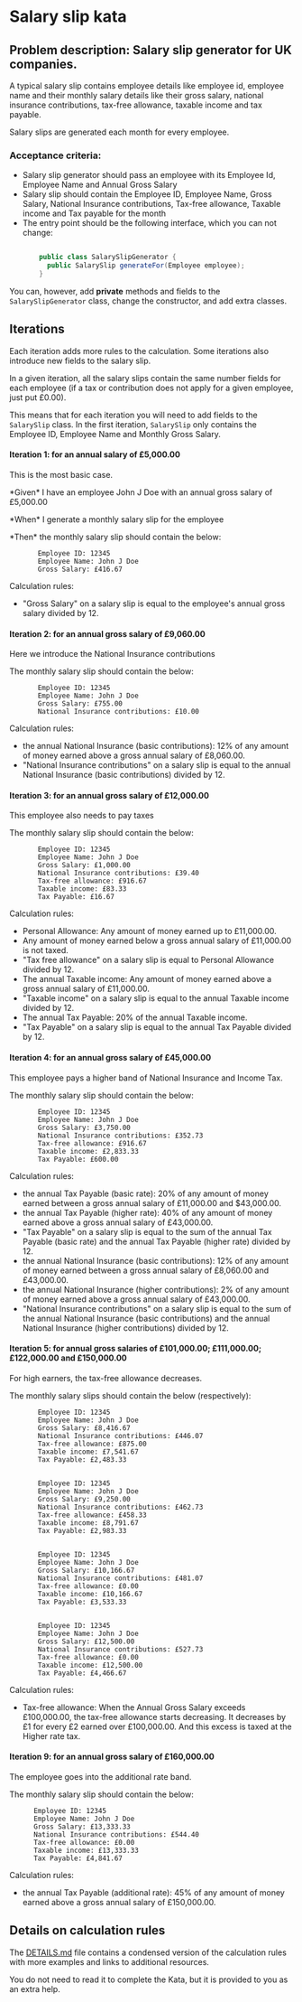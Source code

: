 Salary slip kata
================
## Problem description: Salary slip generator for UK companies.

  A typical salary slip contains employee details like employee id, employee name and their monthly salary details like their gross salary, national insurance contributions, tax-free allowance, taxable income and tax payable.

  Salary slips are generated each month for every employee.


### Acceptance criteria:
- Salary slip generator should pass an employee with its Employee Id, Employee Name and Annual Gross Salary
- Salary slip should contain the Employee ID, Employee Name, Gross Salary, National Insurance contributions, Tax-free allowance, Taxable income and Tax payable for the month
- The entry point should be the following interface, which you can not change:
  ```java

      public class SalarySlipGenerator {
        public SalarySlip generateFor(Employee employee);
      }

  ```

You can, however, add **private** methods and fields to the `SalarySlipGenerator` class, change the constructor, and add extra classes.

## Iterations

Each iteration adds more rules to the calculation. Some iterations also introduce new fields to the salary slip.

In a given iteration, all the salary slips contain the same number fields for each employee (if a tax or contribution does not apply for a given employee, just put £0.00).

This means that for each iteration you will need to add fields to the `SalarySlip` class. In the first iteration, `SalarySlip` only contains the Employee ID, Employee Name and Monthly Gross Salary.

#### Iteration 1: for an annual salary of £5,000.00
This is the most basic case.

  <p>*Given* I have an employee John J Doe with an annual gross salary of £5,000.00</p>
  <p>*When* I generate a monthly salary slip for the employee</p>
  <p>*Then* the monthly salary slip should contain the below:</p>

           Employee ID: 12345
           Employee Name: John J Doe
           Gross Salary: £416.67

Calculation rules:
 * "Gross Salary" on a salary slip is equal to the employee's annual gross salary divided by 12.

#### Iteration 2: for an annual gross salary of £9,060.00

Here we introduce the National Insurance contributions

  <p>The monthly salary slip should contain the below:</p>

           Employee ID: 12345
           Employee Name: John J Doe
           Gross Salary: £755.00
           National Insurance contributions: £10.00

Calculation rules:
 * the annual National Insurance (basic contributions): 12% of any amount of money earned above a gross annual salary of £8,060.00.
 * "National Insurance contributions" on a salary slip is equal to the annual National Insurance (basic contributions) divided by 12.

#### Iteration 3: for an annual gross salary of £12,000.00

This employee also needs to pay taxes

  <p>The monthly salary slip should contain the below:</p>

           Employee ID: 12345
           Employee Name: John J Doe
           Gross Salary: £1,000.00
           National Insurance contributions: £39.40
           Tax-free allowance: £916.67
           Taxable income: £83.33
           Tax Payable: £16.67

Calculation rules:
 * Personal Allowance: Any amount of money earned up to £11,000.00.
 * Any amount of money earned below a gross annual salary of £11,000.00 is not taxed.
 * "Tax free allowance" on a salary slip is equal to Personal Allowance divided by 12.
 * The annual Taxable income: Any amount of money earned above a gross annual salary of £11,000.00.
 * "Taxable income" on a salary slip is equal to the annual Taxable income divided by 12. 
 * The annual Tax Payable: 20% of the annual Taxable income.
 * "Tax Payable" on a salary slip is equal to the annual Tax Payable divided by 12.

#### Iteration 4: for an annual gross salary of £45,000.00

This employee pays a higher band of National Insurance and Income Tax.

  <p>The monthly salary slip should contain the below:</p>

           Employee ID: 12345
           Employee Name: John J Doe
           Gross Salary: £3,750.00
           National Insurance contributions: £352.73
           Tax-free allowance: £916.67
           Taxable income: £2,833.33
           Tax Payable: £600.00

Calculation rules:
 * the annual Tax Payable (basic rate): 20% of any amount of money earned between a gross annual salary of £11,000.00 and $43,000.00.
 * the annual Tax Payable (higher rate): 40% of any amount of money earned above a gross annual salary of £43,000.00.
 * "Tax Payable" on a salary slip is equal to the sum of the annual Tax Payable (basic rate) and the annual Tax Payable (higher rate) divided by 12.
 * the annual National Insurance (basic contributions): 12% of any amount of money earned between a gross annual salary of £8,060.00 and £43,000.00.
 * the annual National Insurance (higher contributions): 2% of any amount of money earned above a gross annual salary of £43,000.00.
 * "National Insurance contributions" on a salary slip is equal to the sum of the annual National Insurance (basic contributions) and the annual National Insurance (higher contributions) divided by 12.

#### Iteration 5: for annual gross salaries of £101,000.00; £111,000.00; £122,000.00 and £150,000.00

For high earners, the tax-free allowance decreases.

  <p>The monthly salary slips should contain the below (respectively):</p>

           Employee ID: 12345
           Employee Name: John J Doe
           Gross Salary: £8,416.67
           National Insurance contributions: £446.07
           Tax-free allowance: £875.00
           Taxable income: £7,541.67
           Tax Payable: £2,483.33


           Employee ID: 12345
           Employee Name: John J Doe
           Gross Salary: £9,250.00
           National Insurance contributions: £462.73
           Tax-free allowance: £458.33
           Taxable income: £8,791.67
           Tax Payable: £2,983.33


           Employee ID: 12345
           Employee Name: John J Doe
           Gross Salary: £10,166.67
           National Insurance contributions: £481.07
           Tax-free allowance: £0.00
           Taxable income: £10,166.67
           Tax Payable: £3,533.33


           Employee ID: 12345
           Employee Name: John J Doe
           Gross Salary: £12,500.00
           National Insurance contributions: £527.73
           Tax-free allowance: £0.00
           Taxable income: £12,500.00
           Tax Payable: £4,466.67

Calculation rules:
 * Tax-free allowance: When the Annual Gross Salary exceeds £100,000.00, the tax-free allowance starts decreasing. It decreases by £1 for every £2 earned over £100,000.00. And this excess is taxed at the Higher rate tax.

#### Iteration 9: for an annual gross salary of £160,000.00

The employee goes into the additional rate band.

  <p>The monthly salary slip should contain the below:</p>

          Employee ID: 12345
          Employee Name: John J Doe
          Gross Salary: £13,333.33
          National Insurance contributions: £544.40
          Tax-free allowance: £0.00
          Taxable income: £13,333.33
          Tax Payable: £4,841.67


Calculation rules:
 * the annual Tax Payable (additional rate): 45% of any amount of money earned above a gross annual salary of £150,000.00.


## Details on calculation rules

The [DETAILS.md](DETAILS.md) file contains a condensed version of the calculation rules with more examples and links to additional resources.

You do not need to read it to complete the Kata, but it is provided to you as an extra help.
